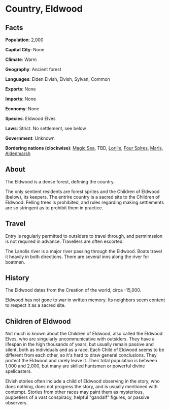 # Country, Eldwood

## Facts
**Population**: 2,000

**Capital City**: None

**Climate**: Warm

**Geography**: Ancient forest

**Languages**: Elden Elvish, Elvish, Sylvan, Common

**Exports**: None

**Imports**: None

**Economy**: None

**Species**: Eldwood Elves

**Laws**: Strict. No settlement, see below

**Government**: Unknown

**Bordering nations (clockwise)**: [Magic Sea](magic_sea.md), TBD, [Lorille](lorille.md), [Four Spires](four_spires.md), [Maris](maris.md), [Aldenmarsh](aldenmarsh.md)

## About
The Eldwood is a dense forest, defining the country.

The only sentient residents are forest sprites and the Children of Eldwood (below), its keepers. The entrire country is a sacred site to the Children of Eldwood. Felling trees is prohibited, and rules regarding making settlements are so stringent as to prohibit them in practice.

## Travel
Entry is regularly permitted to outsiders to travel through, and permimssion is not required in advance. Travellers are often escorted.

The Lanolis river is a major river passing through the Eldwood. Boats travel it heavily in both directions. There are several inns along the river for boatmen.

## History
The Eldwood dates from the Creation of the world, circa -15,000.

Eldwood has not gone to war in written memory. Its neighbors seem content to respect it as a sacred site.

## Children of Eldwood
Not much is known about the Children of Eldwood, also called the Eldwood Elves, who are singularly uncommunicative with outsiders. They have a lifespan in the high thousands of years, but usually remain passive and silent, both as individuals and as a race. Each Child of Eldwood seems to be different from each other, so it's hard to draw general conclusions. They protect the Eldwood and rarely leave it. Their total population is between 1,000 and 2,000, but many are skilled huntsmen or powerful divine spellcasters.

Elvish stories often include a child of Eldwood observing in the story, who does nothing, does not progress the story, and is usually mentioned with contempt. Stories from other races may paint them as mysterious, puppetiers of a vast conspiracy, helpful "gandalf" figures, or passive observers.
